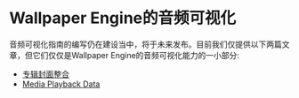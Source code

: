 # Wallpaper Engine的音频可视化

音频可视化指南的编写仍在建设当中，将于未来发布。目前我们仅提供以下两篇文章，但它们仅仅是Wallpaper Engine的音频可视化能力的一小部分:

* [专辑封面整合](/wallpaper-engine-docs/scene/audiovisualizer/albumcover)
* [Media Playback Data](/wallpaper-engine-docs/scene/audiovisualizer/mediainformation)
